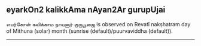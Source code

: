 ## eyarkOn2 kalikkAma nAyan2Ar gurupUjai

எயர்கோன் கலிக்காம நாயனார் குருபூஜை is observed on Revatī nakṣhatram day of Mithuna (solar) month (sunrise (default)/puurvaviddha (default)).


---
